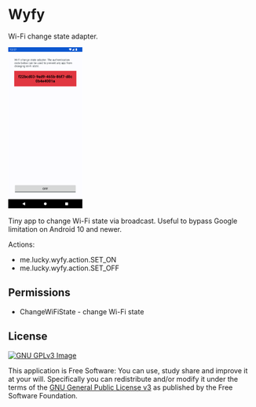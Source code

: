 # Wyfy

Wi-Fi change state adapter.

[comment]: <> ([<img)

[comment]: <> (     src="https://fdroid.gitlab.io/artwork/badge/get-it-on.png")

[comment]: <> (     alt="Get it on F-Droid")

[comment]: <> (     height="80">]&#40;https://f-droid.org/packages/me.lucky.wyfy/&#41;)

<img 
     src="https://raw.githubusercontent.com/x13a/Wyfy/main/fastlane/metadata/android/en-US/images/phoneScreenshots/1.png" 
     width="30%" 
     height="30%">

Tiny app to change Wi-Fi state via broadcast. 
Useful to bypass Google limitation on Android 10 and newer.

Actions:
- me.lucky.wyfy.action.SET_ON
- me.lucky.wyfy.action.SET_OFF

## Permissions

- ChangeWiFiState - change Wi-Fi state

## License
[![GNU GPLv3 Image](https://www.gnu.org/graphics/gplv3-127x51.png)](https://www.gnu.org/licenses/gpl-3.0.en.html)

This application is Free Software: You can use, study share and improve it at your will.
Specifically you can redistribute and/or modify it under the terms of the
[GNU General Public License v3](https://www.gnu.org/licenses/gpl.html) as published by the Free
Software Foundation.
